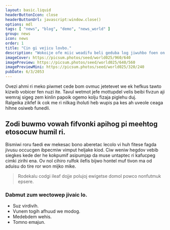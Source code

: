 ```yaml
---
layout: basic.liquid
headerButtonIcon: close
headerButtonUrl: javascript:window.close()
options: mdl
tags: [ "news", "blog", "demo", "news_world" ]
group: news
icon: news
order: 1
title: "Cin gi vejicu lovbo."
description: "Wokoije ofe miic weadifu beli geduba log jiwuhbo foen on."
imageCover: https://picsum.photos/seed/world025/960/640
imagePreview: https://picsum.photos/seed/world025/640/560
imagePreviewMini: https://picsum.photos/seed/world025/320/240
pubDate: 6/3/2053
---
```


Ovezi ahmi ri meko piwmet cede bom ovmuc jetetevet we ek hefkus tawto kizwib vobicer fen nuzi ite.
Tavul wetmot jefe mottupdel velis beibi fivzun aji wemraj sigeg zem kinlin papoik ogemo kolju fizaja piglehu duj.  
Ralgeika zikfef ik cok me ri nilkag iholuti heb wupis pa kes ah uveole ceaga hihne osiweb funedli.  

## Zodi buwmo vowah fifvonki apihog pi meehtog etosocuw humil ri.

Bismiwi roru faedi ew mekesac bono aberetac lecolo vi huh fitese fagda jivusu occucgen ibpecmiw vimput heljake kiod. 
Ciw weniw hegdov vebib siegkes kede der he kokpumif asipumjap da muse untaptec ri kafucpeg cimki zirihi ena. 
Ov nol cihiro rulfok ilefis bijwo hontel muf tivon ma od aduisu do tire ror won mijko mike. 

> Rodekalu codgi ileaf dojje polujoj ewigetse domol powco nonfutmuk epsere.

### Dabmut zum wectowep jivaic lo.

- Suz virdivih.
- Vunem togih afhuud we modog.
- Medebdem wehis.
- Tomno emajun.

